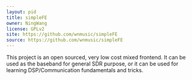 ```yaml
---
layout: pid
title: simpleFE
owner: NingWang 
license: GPLv2
site: https://github.com/wnmusic/simpleFE
source: https://github.com/wnmusic/simpleFE
---
```

This project is an open sourced, very low cost mixed frontend. It can be used as the baseband for general SDR purpose, or it can be used for learning DSP/Communication fundamentals and tricks.

